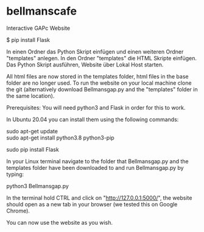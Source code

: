 # bellmanscafe
Interactive GAPc Website


$ pip install Flask

In einen Ordner das Python Skript einfügen und einen weiteren Ordner "templates" anlegen. In den Ordner "templates" die HTML Skripte einfügen. Das Python Skript ausführen, Website über Lokal Host starten.

All html files are now stored in the templates folder, html files in the base folder are no longer used.
To run the website on your local machine clone the git (alternatively download Bellmansgap.py and the "templates" folder in the same location). 

Prerequisites:
You will need python3 and Flask in order for this to work. 

In Ubuntu 20.04 you can install them using the following commands: 

sudo apt-get update <br> sudo apt-get install python3.8 python3-pip 

sudo pip install Flask 

In your Linux terminal navigate to the folder that Bellmansgap.py and the templates folder have been downloaded to and run Bellmansgap.py by typing: 

python3 Bellmansgap.py

In the terminal hold CTRL and click on "http://127.0.0.1:5000/", the website should open as a new tab in your browser (we tested this on Google Chrome).

You can now use the website as you wish.
